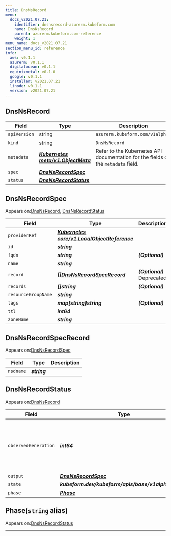 ```yaml
---
title: DnsNsRecord
menu:
  docs_v2021.07.21:
    identifier: dnsnsrecord-azurerm.kubeform.com
    name: DnsNsRecord
    parent: azurerm.kubeform.com-reference
    weight: 1
menu_name: docs_v2021.07.21
section_menu_id: reference
info:
  aws: v0.1.1
  azurerm: v0.1.1
  digitalocean: v0.1.1
  equinixmetal: v0.1.0
  google: v0.1.1
  installer: v2021.07.21
  linode: v0.1.1
  version: v2021.07.21
---
```


## DnsNsRecord
| Field | Type | Description |
| ------ | ----- | ----------- |
| `apiVersion` | string | `azurerm.kubeform.com/v1alpha1` |
|    `kind` | string | `DnsNsRecord` |
| `metadata` | ***[Kubernetes meta/v1.ObjectMeta](https://v1-18.docs.kubernetes.io/docs/reference/generated/kubernetes-api/v1.18/#objectmeta-v1-meta)***|Refer to the Kubernetes API documentation for the fields of the `metadata` field.|
| `spec` | ***[DnsNsRecordSpec](#dnsnsrecordspec)***||
| `status` | ***[DnsNsRecordStatus](#dnsnsrecordstatus)***||
## DnsNsRecordSpec

Appears on:[DnsNsRecord](#dnsnsrecord), [DnsNsRecordStatus](#dnsnsrecordstatus)

| Field | Type | Description |
| ------ | ----- | ----------- |
| `providerRef` | ***[Kubernetes core/v1.LocalObjectReference](https://v1-18.docs.kubernetes.io/docs/reference/generated/kubernetes-api/v1.18/#localobjectreference-v1-core)***||
| `id` | ***string***||
| `fqdn` | ***string***| ***(Optional)*** |
| `name` | ***string***||
| `record` | ***[[]DnsNsRecordSpecRecord](#dnsnsrecordspecrecord)***| ***(Optional)*** Deprecated|
| `records` | ***[]string***| ***(Optional)*** |
| `resourceGroupName` | ***string***||
| `tags` | ***map[string]string***| ***(Optional)*** |
| `ttl` | ***int64***||
| `zoneName` | ***string***||
## DnsNsRecordSpecRecord

Appears on:[DnsNsRecordSpec](#dnsnsrecordspec)

| Field | Type | Description |
| ------ | ----- | ----------- |
| `nsdname` | ***string***||
## DnsNsRecordStatus

Appears on:[DnsNsRecord](#dnsnsrecord)

| Field | Type | Description |
| ------ | ----- | ----------- |
| `observedGeneration` | ***int64***| ***(Optional)*** Resource generation, which is updated on mutation by the API Server.|
| `output` | ***[DnsNsRecordSpec](#dnsnsrecordspec)***| ***(Optional)*** |
| `state` | ***kubeform.dev/kubeform/apis/base/v1alpha1.State***| ***(Optional)*** |
| `phase` | ***[Phase](#phase)***| ***(Optional)*** |
## Phase(`string` alias)

Appears on:[DnsNsRecordStatus](#dnsnsrecordstatus)

---
